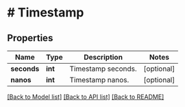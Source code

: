 # # Timestamp

## Properties

Name | Type | Description | Notes
------------ | ------------- | ------------- | -------------
**seconds** | **int** | Timestamp seconds. | [optional]
**nanos** | **int** | Timestamp nanos. | [optional]

[[Back to Model list]](../../README.md#models) [[Back to API list]](../../README.md#endpoints) [[Back to README]](../../README.md)
